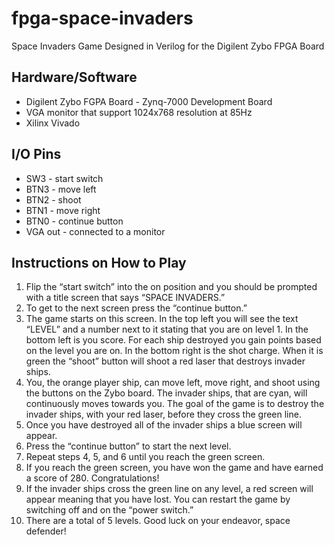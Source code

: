 # fpga-space-invaders
Space Invaders Game Designed in Verilog for the Digilent Zybo FPGA Board

## Hardware/Software
* Digilent Zybo FGPA Board - Zynq-7000 Development Board
* VGA monitor that support 1024x768 resolution at 85Hz
* Xilinx Vivado

## I/O Pins
* SW3 - start switch
* BTN3 - move left
* BTN2 - shoot
* BTN1 - move right
* BTN0 - continue button
* VGA out - connected to a monitor

## Instructions on How to Play

1.	Flip the “start switch” into the on position and you should be prompted with a title screen that says “SPACE INVADERS.”
2.	To get to the next screen press the “continue button.”
3.	The game starts on this screen. In the top left you will see the text “LEVEL” and a number next to it stating that you are on level 1. In the bottom left is you score. For each ship destroyed you gain points based on the level you are on. In the bottom right is the shot charge. When it is green the “shoot” button will shoot a red laser that destroys invader ships. 
4.	You, the orange player ship, can move left, move right, and shoot using the buttons on the Zybo board. The invader ships, that are cyan, will continuously moves towards you. The goal of the game is to destroy the invader ships, with your red laser, before they cross the green line.
5.	Once you have destroyed all of the invader ships a blue screen will appear.
6.	Press the “continue button” to start the next level. 
7.	Repeat steps 4, 5, and 6 until you reach the green screen.
8.	If you reach the green screen, you have won the game and have earned a score of 280. Congratulations!
9.	If the invader ships cross the green line on any level, a red screen will appear meaning that you have lost. You can restart the game by switching off and on the “power switch.”
10.	There are a total of 5 levels. Good luck on your endeavor, space defender!
